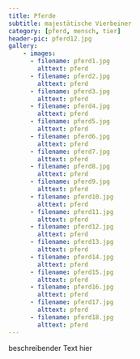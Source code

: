 ```yaml
---
title: Pferde
subtitle: majestätische Vierbeiner
category: [pferd, mensch, tier]
header-pic: pferd12.jpg
gallery: 
    - images:
      - filename: pferd1.jpg
        alttext: pferd
      - filename: pferd2.jpg
        alttext: pferd
      - filename: pferd3.jpg
        alttext: pferd
      - filename: pferd4.jpg
        alttext: pferd
      - filename: pferd5.jpg
        alttext: pferd
      - filename: pferd6.jpg
        alttext: pferd
      - filename: pferd7.jpg
        alttext: pferd
      - filename: pferd8.jpg
        alttext: pferd
      - filename: pferd9.jpg
        alttext: pferd
      - filename: pferd10.jpg
        alttext: pferd
      - filename: pferd11.jpg
        alttext: pferd
      - filename: pferd12.jpg
        alttext: pferd
      - filename: pferd13.jpg
        alttext: pferd
      - filename: pferd14.jpg
        alttext: pferd
      - filename: pferd15.jpg
        alttext: pferd
      - filename: pferd16.jpg
        alttext: pferd
      - filename: pferd17.jpg
        alttext: pferd
      - filename: pferd18.jpg
        alttext: pferd
---
```


beschreibender Text hier